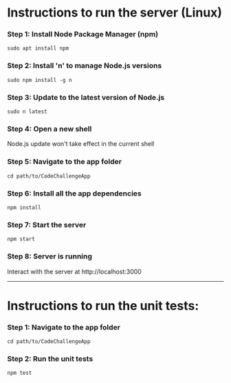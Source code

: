 # Instructions to run the server (Linux)

### Step 1: Install Node Package Manager (npm)
```
sudo apt install npm
```

### Step 2: Install 'n' to manage Node.js versions
```
sudo npm install -g n
```

### Step 3: Update to the latest version of Node.js
```
sudo n latest
```

### Step 4: Open a new shell
Node.js update won't take effect in the current shell

### Step 5: Navigate to the app folder
```
cd path/to/CodeChallengeApp
```

### Step 6: Install all the app dependencies
```
npm install
```

### Step 7: Start the server
```
npm start
```

### Step 8: Server is running
Interact with the server at http://localhost:3000

---
# Instructions to run the unit tests:

### Step 1: Navigate to the app folder
```
cd path/to/CodeChallengeApp
```

### Step 2: Run the unit tests
```
npm test
```
